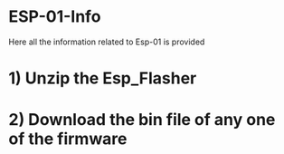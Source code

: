 # ESP-01-Info
Here all the information related to Esp-01 is provided

# 1) Unzip the Esp_Flasher
# 2) Download the bin file of any one of the firmware

